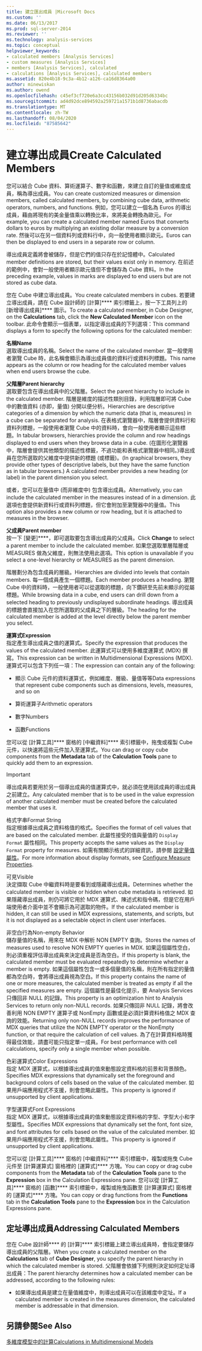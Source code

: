 ```yaml
---
title: 建立匯出成員 |Microsoft Docs
ms.custom: ''
ms.date: 06/13/2017
ms.prod: sql-server-2014
ms.reviewer: ''
ms.technology: analysis-services
ms.topic: conceptual
helpviewer_keywords:
- calculated members [Analysis Services]
- custom measures [Analysis Services]
- members [Analysis Services], calculated
- calculations [Analysis Services], calculated members
ms.assetid: 820e4b18-9c3a-4b12-a126-ca16d8364a00
author: minewiskan
ms.author: owend
ms.openlocfilehash: c45ef3cf720e6a3cc43156b032d91d205d6334bc
ms.sourcegitcommit: ad4d92dce894592a259721a1571b1d8736abacdb
ms.translationtype: MT
ms.contentlocale: zh-TW
ms.lasthandoff: 08/04/2020
ms.locfileid: "87585642"
---
```

# <a name="create-calculated-members"></a><span data-ttu-id="caff6-102">建立導出成員</span><span class="sxs-lookup"><span data-stu-id="caff6-102">Create Calculated Members</span></span>
  <span data-ttu-id="caff6-103">您可以結合 Cube 資料、算術運算子、數字和函數，來建立自訂的量值或維度成員，稱為導出成員。</span><span class="sxs-lookup"><span data-stu-id="caff6-103">You can create customized measures or dimension members, called calculated members, by combining cube data, arithmetic operators, numbers, and functions.</span></span> <span data-ttu-id="caff6-104">例如，您可以建立一個名為 Euros 的導出成員，藉由將現有的美金量值乘以轉換比率，來將美金轉換為歐元。</span><span class="sxs-lookup"><span data-stu-id="caff6-104">For example, you can create a calculated member named Euros that converts dollars to euros by multiplying an existing dollar measure by a conversion rate.</span></span> <span data-ttu-id="caff6-105">然後可以在另一個資料列或資料行中，向一般使用者顯示歐元。</span><span class="sxs-lookup"><span data-stu-id="caff6-105">Euros can then be displayed to end users in a separate row or column.</span></span>  
  
 <span data-ttu-id="caff6-106">導出成員定義將會被儲存，但是它們的值只存在於記憶體中。</span><span class="sxs-lookup"><span data-stu-id="caff6-106">Calculated member definitions are stored, but their values exist only in memory.</span></span> <span data-ttu-id="caff6-107">在前述的範例中，會對一般使用者顯示歐元值但不會儲存為 Cube 資料。</span><span class="sxs-lookup"><span data-stu-id="caff6-107">In the preceding example, values in marks are displayed to end users but are not stored as cube data.</span></span>  
  
 <span data-ttu-id="caff6-108">您在 Cube 中建立導出成員。</span><span class="sxs-lookup"><span data-stu-id="caff6-108">You create calculated members in cubes.</span></span> <span data-ttu-id="caff6-109">若要建立導出成員，請在 Cube 設計師的 [計算]\*\*\*\* 索引標籤上，按一下工具列上的 [新增導出成員]\*\*\*\* 圖示。</span><span class="sxs-lookup"><span data-stu-id="caff6-109">To create a calculated member, in Cube Designer, on the **Calculations** tab, click the **New Calculated Member** icon on the toolbar.</span></span> <span data-ttu-id="caff6-110">此命令會顯示一個表單，以指定導出成員的下列選項：</span><span class="sxs-lookup"><span data-stu-id="caff6-110">This command displays a form to specify the following options for the calculated member:</span></span>  
  
 <span data-ttu-id="caff6-111">**名稱**</span><span class="sxs-lookup"><span data-stu-id="caff6-111">**Name**</span></span>  
 <span data-ttu-id="caff6-112">選取導出成員的名稱。</span><span class="sxs-lookup"><span data-stu-id="caff6-112">Select the name of the calculated member.</span></span> <span data-ttu-id="caff6-113">當一般使用者瀏覽 Cube 時，此名稱會顯示為導出成員值的資料行或資料列標題。</span><span class="sxs-lookup"><span data-stu-id="caff6-113">This name appears as the column or row heading for the calculated member values when end users browse the cube.</span></span>  
  
 <span data-ttu-id="caff6-114">**父階層**</span><span class="sxs-lookup"><span data-stu-id="caff6-114">**Parent hierarchy**</span></span>  
 <span data-ttu-id="caff6-115">選取要包含在導出成員中的父階層。</span><span class="sxs-lookup"><span data-stu-id="caff6-115">Select the parent hierarchy to include in the calculated member.</span></span> <span data-ttu-id="caff6-116">階層是維度的描述性類別目錄，利用階層即可將 Cube 中的數值資料 (亦即，量值) 分開以便分析。</span><span class="sxs-lookup"><span data-stu-id="caff6-116">Hierarchies are descriptive categories of a dimension by which the numeric data (that is, measures) in a cube can be separated for analysis.</span></span> <span data-ttu-id="caff6-117">在表格式瀏覽器中，階層會提供資料行和資料列標題，一般使用者瀏覽 Cube 中的資料時，會向一般使用者顯示這些標題。</span><span class="sxs-lookup"><span data-stu-id="caff6-117">In tabular browsers, hierarchies provide the column and row headings displayed to end users when they browse data in a cube.</span></span> <span data-ttu-id="caff6-118">(在圖形化瀏覽器中，階層會提供其他類型的描述性標籤，不過功能和表格式瀏覽器中相同。)導出成員在您所選取的父維度中提供新的標題 (或標籤)。</span><span class="sxs-lookup"><span data-stu-id="caff6-118">(In graphical browsers, they provide other types of descriptive labels, but they have the same function as in tabular browsers.) A calculated member provides a new heading (or label) in the parent dimension you select.</span></span>  
  
 <span data-ttu-id="caff6-119">或者，您可以在量值中 (而非維度中) 包含導出成員。</span><span class="sxs-lookup"><span data-stu-id="caff6-119">Alternatively, you can include the calculated member in the measures instead of in a dimension.</span></span> <span data-ttu-id="caff6-120">此選項也會提供新資料行或資料列標題，但它會附加至瀏覽器中的量值。</span><span class="sxs-lookup"><span data-stu-id="caff6-120">This option also provides a new column or row heading, but it is attached to measures in the browser.</span></span>  
  
 <span data-ttu-id="caff6-121">**父成員**</span><span class="sxs-lookup"><span data-stu-id="caff6-121">**Parent member**</span></span>  
 <span data-ttu-id="caff6-122">按一下 [變更]\*\*\*\*，即可選取要包含導出成員的父成員。</span><span class="sxs-lookup"><span data-stu-id="caff6-122">Click **Change** to select a parent member to include the calculated member.</span></span> <span data-ttu-id="caff6-123">如果您選取單層階層或 MEASURES 做為父維度，則無法使用此選項。</span><span class="sxs-lookup"><span data-stu-id="caff6-123">This option is unavailable if you select a one-level hierarchy or MEASURES as the parent dimension.</span></span>  
  
 <span data-ttu-id="caff6-124">階層劃分為包含成員的層級。</span><span class="sxs-lookup"><span data-stu-id="caff6-124">Hierarchies are divided into levels that contain members.</span></span> <span data-ttu-id="caff6-125">每一個成員產生一個標題。</span><span class="sxs-lookup"><span data-stu-id="caff6-125">Each member produces a heading.</span></span> <span data-ttu-id="caff6-126">瀏覽 Cube 中的資料時，一般使用者可以從選取的標題，向下鑽研至先前未顯示的從屬標題。</span><span class="sxs-lookup"><span data-stu-id="caff6-126">While browsing data in a cube, end users can drill down from a selected heading to previously undisplayed subordinate headings.</span></span> <span data-ttu-id="caff6-127">導出成員的標題會直接加入在您所選取的父成員之下的層級。</span><span class="sxs-lookup"><span data-stu-id="caff6-127">The heading for the calculated member is added at the level directly below the parent member you select.</span></span>  
  
 <span data-ttu-id="caff6-128">**運算式**</span><span class="sxs-lookup"><span data-stu-id="caff6-128">**Expression**</span></span>  
 <span data-ttu-id="caff6-129">指定產生導出成員之值的運算式。</span><span class="sxs-lookup"><span data-stu-id="caff6-129">Specify the expression that produces the values of the calculated member.</span></span> <span data-ttu-id="caff6-130">此運算式可以使用多維度運算式 (MDX) 撰寫。</span><span class="sxs-lookup"><span data-stu-id="caff6-130">This expression can be written in Multidimensional Expressions (MDX).</span></span> <span data-ttu-id="caff6-131">運算式可以包含下列任一項：</span><span class="sxs-lookup"><span data-stu-id="caff6-131">The expression can contain any of the following:</span></span>  
  
-   <span data-ttu-id="caff6-132">顯示 Cube 元件的資料運算式，例如維度、層級、量值等等</span><span class="sxs-lookup"><span data-stu-id="caff6-132">Data expressions that represent cube components such as dimensions, levels, measures, and so on</span></span>  
  
-   <span data-ttu-id="caff6-133">算術運算子</span><span class="sxs-lookup"><span data-stu-id="caff6-133">Arithmetic operators</span></span>  
  
-   <span data-ttu-id="caff6-134">數字</span><span class="sxs-lookup"><span data-stu-id="caff6-134">Numbers</span></span>  
  
-   <span data-ttu-id="caff6-135">函數</span><span class="sxs-lookup"><span data-stu-id="caff6-135">Functions</span></span>  
  
 <span data-ttu-id="caff6-136">您可以從 [計算工具]\*\*\*\* 窗格的 [中繼資料]\*\*\*\* 索引標籤中，拖曳或複製 Cube 元件，以快速將這些元件加入至運算式。</span><span class="sxs-lookup"><span data-stu-id="caff6-136">You can drag or copy cube components from the **Metadata** tab of the **Calculation Tools** pane to quickly add them to an expression.</span></span>  
  
> [!IMPORTANT]  
>  <span data-ttu-id="caff6-137">導出成員若要用於另一個導出成員的值運算式中，就必須在使用該成員的導出成員之前建立。</span><span class="sxs-lookup"><span data-stu-id="caff6-137">Any calculated member that is to be used in the value expression of another calculated member must be created before the calculated member that uses it.</span></span>  
  
 <span data-ttu-id="caff6-138">格式字串</span><span class="sxs-lookup"><span data-stu-id="caff6-138">Format String</span></span>  
 <span data-ttu-id="caff6-139">指定根據導出成員之資料格值的格式。</span><span class="sxs-lookup"><span data-stu-id="caff6-139">Specifies the format of cell values that are based on the calculated member.</span></span> <span data-ttu-id="caff6-140">此屬性接受的值與量值的 `Display Format` 屬性相同。</span><span class="sxs-lookup"><span data-stu-id="caff6-140">This property accepts the same values as the `Display Format` property for measures.</span></span> <span data-ttu-id="caff6-141">如需有關顯示格式的詳細資訊，請參閱 [設定量值屬性](configure-measure-properties.md)。</span><span class="sxs-lookup"><span data-stu-id="caff6-141">For more information about display formats, see [Configure Measure Properties](configure-measure-properties.md).</span></span>  
  
 <span data-ttu-id="caff6-142">可見</span><span class="sxs-lookup"><span data-stu-id="caff6-142">Visible</span></span>  
 <span data-ttu-id="caff6-143">決定擷取 Cube 中繼資料時是要看到或隱藏導出成員。</span><span class="sxs-lookup"><span data-stu-id="caff6-143">Determines whether the calculated member is visible or hidden when cube metadata is retrieved.</span></span> <span data-ttu-id="caff6-144">如果隱藏導出成員，則仍可將它用於 MDX 運算式、陳述式和指令碼，但是它在用戶端使用者介面中並不會顯示為可選取的物件。</span><span class="sxs-lookup"><span data-stu-id="caff6-144">If the calculated member is hidden, it can still be used in MDX expressions, statements, and scripts, but it is not displayed as a selectable object in client user interfaces.</span></span>  
  
 <span data-ttu-id="caff6-145">非空白行為</span><span class="sxs-lookup"><span data-stu-id="caff6-145">Non-empty Behavior</span></span>  
 <span data-ttu-id="caff6-146">儲存量值的名稱，用來在 MDX 中解析 NON EMPTY 查詢。</span><span class="sxs-lookup"><span data-stu-id="caff6-146">Stores the names of measures used to resolve NON EMPTY queries in MDX.</span></span> <span data-ttu-id="caff6-147">如果這個屬性空白，則必須重複評估導出成員來決定成員是否為空白。</span><span class="sxs-lookup"><span data-stu-id="caff6-147">If this property is blank, the calculated member must be evaluated repeatedly to determine whether a member is empty.</span></span> <span data-ttu-id="caff6-148">如果這個屬性包含一或多個量值的名稱，則在所有指定的量值都為空白時，會將導出成員視為空白。</span><span class="sxs-lookup"><span data-stu-id="caff6-148">If this property contains the name of one or more measures, the calculated member is treated as empty if all the specified measures are empty.</span></span> <span data-ttu-id="caff6-149">這個屬性是最佳化提示，要 Analysis Services 只傳回非 NULL 的記錄。</span><span class="sxs-lookup"><span data-stu-id="caff6-149">This property is an optimization hint to Analysis Services to return only non-NULL records.</span></span> <span data-ttu-id="caff6-150">如果只傳回非 NULL 記錄，將會改善利用 NON EMPTY 運算子或 NonEmpty 函數或是必須計算資料格值之 MDX 查詢的效能。</span><span class="sxs-lookup"><span data-stu-id="caff6-150">Returning only non-NULL records improves the performance of MDX queries that utilize the NON EMPTY operator or the NonEmpty function, or that require the calculation of cell values.</span></span> <span data-ttu-id="caff6-151">為了在計算資料格時獲得最佳效能，請盡可能只指定單一成員。</span><span class="sxs-lookup"><span data-stu-id="caff6-151">For best performance with cell calculations, specify only a single member when possible.</span></span>  
  
 <span data-ttu-id="caff6-152">色彩運算式</span><span class="sxs-lookup"><span data-stu-id="caff6-152">Color Expressions</span></span>  
 <span data-ttu-id="caff6-153">指定 MDX 運算式，以根據導出成員的值來動態設定資料格的前景和背景顏色。</span><span class="sxs-lookup"><span data-stu-id="caff6-153">Specifies MDX expressions that dynamically set the foreground and background colors of cells based on the value of the calculated member.</span></span> <span data-ttu-id="caff6-154">如果用戶端應用程式不支援，則會忽略此屬性。</span><span class="sxs-lookup"><span data-stu-id="caff6-154">This property is ignored if unsupported by client applications.</span></span>  
  
 <span data-ttu-id="caff6-155">字型運算式</span><span class="sxs-lookup"><span data-stu-id="caff6-155">Font Expressions</span></span>  
 <span data-ttu-id="caff6-156">指定 MDX 運算式，以根據導出成員的值來動態設定資料格的字型、字型大小和字型屬性。</span><span class="sxs-lookup"><span data-stu-id="caff6-156">Specifies MDX expressions that dynamically set the font, font size, and font attributes for cells based on the value of the calculated member.</span></span> <span data-ttu-id="caff6-157">如果用戶端應用程式不支援，則會忽略此屬性。</span><span class="sxs-lookup"><span data-stu-id="caff6-157">This property is ignored if unsupported by client applications.</span></span>  
  
 <span data-ttu-id="caff6-158">您可以從 [計算工具]\*\*\*\* 窗格的 [中繼資料]\*\*\*\* 索引標籤中，複製或拖曳 Cube 元件至 [計算運算式] 窗格裡的 [運算式]\*\*\*\* 方塊。</span><span class="sxs-lookup"><span data-stu-id="caff6-158">You can copy or drag cube components from the **Metadata** tab of the **Calculation Tools** pane to the **Expression** box in the Calculation Expressions pane.</span></span> <span data-ttu-id="caff6-159">您可以從 [計算工具]\*\*\*\* 窗格的 [函數]\*\*\*\* 索引標籤中，複製或拖曳函數至 [計算運算式] 窗格裡的 [運算式]\*\*\*\* 方塊。</span><span class="sxs-lookup"><span data-stu-id="caff6-159">You can copy or drag functions from the **Functions** tab in the **Calculation Tools** pane to the **Expression** box in the Calculation Expressions pane.</span></span>  
  
## <a name="addressing-calculated-members"></a><span data-ttu-id="caff6-160">定址導出成員</span><span class="sxs-lookup"><span data-stu-id="caff6-160">Addressing Calculated Members</span></span>  
 <span data-ttu-id="caff6-161">您在 Cube 設計師\*\*\*\* 的 [計算]\*\*\*\* 索引標籤上建立導出成員時，會指定要儲存導出成員的父階層。</span><span class="sxs-lookup"><span data-stu-id="caff6-161">When you create a calculated member on the **Calculations** tab of **Cube Designer**, you specify the parent hierarchy in which the calculated member is stored.</span></span> <span data-ttu-id="caff6-162">父階層會依據下列規則決定如何定址導出成員：</span><span class="sxs-lookup"><span data-stu-id="caff6-162">The parent hierarchy determines how a calculated member can be addressed, according to the following rules:</span></span>  
  
-   <span data-ttu-id="caff6-163">如果導出成員是建立在量值維度中，則導出成員可以在該維度中定址。</span><span class="sxs-lookup"><span data-stu-id="caff6-163">If a calculated member is created in the measures dimension, the calculated member is addressable in that dimension.</span></span>  
  
## <a name="see-also"></a><span data-ttu-id="caff6-164">另請參閱</span><span class="sxs-lookup"><span data-stu-id="caff6-164">See Also</span></span>  
 [<span data-ttu-id="caff6-165">多維度模型中的計算</span><span class="sxs-lookup"><span data-stu-id="caff6-165">Calculations in Multidimensional Models</span></span>](calculations-in-multidimensional-models.md)  
  
  
